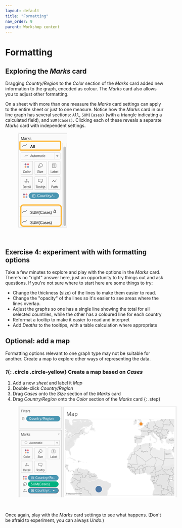 ```yaml
---
layout: default
title: "Formatting"
nav_order: 9
parent: Workshop content
---
```

# Formatting
  
## Exploring the _Marks_ card
Dragging _Country/Region_ to the _Color_ section of the _Marks_ card added new information to the graph, encoded as colour. The _Marks_ card also allows you to adjust other formatting.
 
On a sheet with more than one measure the _Marks_ card settings can apply to the entire sheet or just to one measure. Notice how the _Marks_ card in our line graph has several sections: `All`, `SUM(Cases)` (with a triangle indicating a calculated field), and `SUM(Cases)`. Clicking each of these reveals a separate _Marks_ card with independent settings.

<img style="margin-left:40px; margin-bottom:30px" src="images/marks.png"/>

## Exercise 4: experiment with with formatting options
Take a few minutes to explore and play with the options in the _Marks_ card. There's no "right" answer here, just an opportunity to try things out and ask questions. If you're not sure where to start here are some things to try:

- Change the thickness (size) of the lines to make them easier to read. 
- Change the "opacity" of the lines so it's easier to see areas where the lines overlap.
- Adjust the graphs so one has a single line showing the total for all selected countries, while the other has a coloured line for each country
- Reformat a tooltip to make it easier to read and interpret
- Add _Deaths_ to the tooltips, with a table calculation where appropriate



## Optional: add a map
Formatting options relevant to one graph type may not be suitable for another. Create a map to explore other ways of representing the data. 

### *1*{: .circle .circle-yellow} Create a map based on _Cases_
1. Add a new _sheet_ and label it _Map_
2. Double-click _Country/Region_
3. Drag _Cases_ onto the _Size_ section of the _Marks_ card
4. Drag _Country/Region_ onto the _Color_ section of the _Marks_ card
{: .step}

<img style="margin-left:40px; margin-bottom:30px" src="images/map.png"/>

Once again, play with the _Marks_ card settings to see what happens. (Don't be afraid to experiment, you can always _Undo_.)
